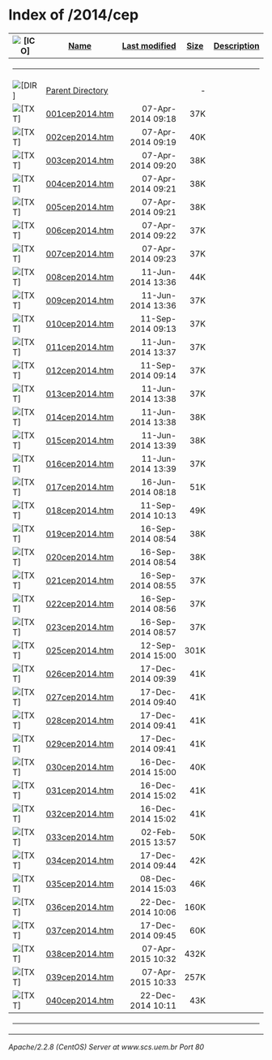  <body>
<h1>Index of /2014/cep</h1>
<table><tr><th><img src="/icons/blank.gif" alt="[ICO]"></th><th><a href="?C=N;O=D">Name</a></th><th><a href="?C=M;O=A">Last modified</a></th><th><a href="?C=S;O=A">Size</a></th><th><a href="?C=D;O=A">Description</a></th></tr><tr><th colspan="5"><hr></th></tr>
<tr><td valign="top"><img src="/icons/back.gif" alt="[DIR]"></td><td><a href="/2014/">Parent Directory</a></td><td>&nbsp;</td><td align="right">  - </td></tr>
<tr><td valign="top"><img src="/icons/text.gif" alt="[TXT]"></td><td><a href="001cep2014.htm">001cep2014.htm</a></td><td align="right">07-Apr-2014 09:18  </td><td align="right"> 37K</td></tr>
<tr><td valign="top"><img src="/icons/text.gif" alt="[TXT]"></td><td><a href="002cep2014.htm">002cep2014.htm</a></td><td align="right">07-Apr-2014 09:19  </td><td align="right"> 40K</td></tr>
<tr><td valign="top"><img src="/icons/text.gif" alt="[TXT]"></td><td><a href="003cep2014.htm">003cep2014.htm</a></td><td align="right">07-Apr-2014 09:20  </td><td align="right"> 38K</td></tr>
<tr><td valign="top"><img src="/icons/text.gif" alt="[TXT]"></td><td><a href="004cep2014.htm">004cep2014.htm</a></td><td align="right">07-Apr-2014 09:21  </td><td align="right"> 38K</td></tr>
<tr><td valign="top"><img src="/icons/text.gif" alt="[TXT]"></td><td><a href="005cep2014.htm">005cep2014.htm</a></td><td align="right">07-Apr-2014 09:21  </td><td align="right"> 38K</td></tr>
<tr><td valign="top"><img src="/icons/text.gif" alt="[TXT]"></td><td><a href="006cep2014.htm">006cep2014.htm</a></td><td align="right">07-Apr-2014 09:22  </td><td align="right"> 37K</td></tr>
<tr><td valign="top"><img src="/icons/text.gif" alt="[TXT]"></td><td><a href="007cep2014.htm">007cep2014.htm</a></td><td align="right">07-Apr-2014 09:23  </td><td align="right"> 37K</td></tr>
<tr><td valign="top"><img src="/icons/text.gif" alt="[TXT]"></td><td><a href="008cep2014.htm">008cep2014.htm</a></td><td align="right">11-Jun-2014 13:36  </td><td align="right"> 44K</td></tr>
<tr><td valign="top"><img src="/icons/text.gif" alt="[TXT]"></td><td><a href="009cep2014.htm">009cep2014.htm</a></td><td align="right">11-Jun-2014 13:36  </td><td align="right"> 37K</td></tr>
<tr><td valign="top"><img src="/icons/text.gif" alt="[TXT]"></td><td><a href="010cep2014.htm">010cep2014.htm</a></td><td align="right">11-Sep-2014 09:13  </td><td align="right"> 37K</td></tr>
<tr><td valign="top"><img src="/icons/text.gif" alt="[TXT]"></td><td><a href="011cep2014.htm">011cep2014.htm</a></td><td align="right">11-Jun-2014 13:37  </td><td align="right"> 37K</td></tr>
<tr><td valign="top"><img src="/icons/text.gif" alt="[TXT]"></td><td><a href="012cep2014.htm">012cep2014.htm</a></td><td align="right">11-Sep-2014 09:14  </td><td align="right"> 37K</td></tr>
<tr><td valign="top"><img src="/icons/text.gif" alt="[TXT]"></td><td><a href="013cep2014.htm">013cep2014.htm</a></td><td align="right">11-Jun-2014 13:38  </td><td align="right"> 37K</td></tr>
<tr><td valign="top"><img src="/icons/text.gif" alt="[TXT]"></td><td><a href="014cep2014.htm">014cep2014.htm</a></td><td align="right">11-Jun-2014 13:38  </td><td align="right"> 38K</td></tr>
<tr><td valign="top"><img src="/icons/text.gif" alt="[TXT]"></td><td><a href="015cep2014.htm">015cep2014.htm</a></td><td align="right">11-Jun-2014 13:39  </td><td align="right"> 38K</td></tr>
<tr><td valign="top"><img src="/icons/text.gif" alt="[TXT]"></td><td><a href="016cep2014.htm">016cep2014.htm</a></td><td align="right">11-Jun-2014 13:39  </td><td align="right"> 37K</td></tr>
<tr><td valign="top"><img src="/icons/text.gif" alt="[TXT]"></td><td><a href="017cep2014.htm">017cep2014.htm</a></td><td align="right">16-Jun-2014 08:18  </td><td align="right"> 51K</td></tr>
<tr><td valign="top"><img src="/icons/text.gif" alt="[TXT]"></td><td><a href="018cep2014.htm">018cep2014.htm</a></td><td align="right">11-Sep-2014 10:13  </td><td align="right"> 49K</td></tr>
<tr><td valign="top"><img src="/icons/text.gif" alt="[TXT]"></td><td><a href="019cep2014.htm">019cep2014.htm</a></td><td align="right">16-Sep-2014 08:54  </td><td align="right"> 38K</td></tr>
<tr><td valign="top"><img src="/icons/text.gif" alt="[TXT]"></td><td><a href="020cep2014.htm">020cep2014.htm</a></td><td align="right">16-Sep-2014 08:54  </td><td align="right"> 38K</td></tr>
<tr><td valign="top"><img src="/icons/text.gif" alt="[TXT]"></td><td><a href="021cep2014.htm">021cep2014.htm</a></td><td align="right">16-Sep-2014 08:55  </td><td align="right"> 37K</td></tr>
<tr><td valign="top"><img src="/icons/text.gif" alt="[TXT]"></td><td><a href="022cep2014.htm">022cep2014.htm</a></td><td align="right">16-Sep-2014 08:56  </td><td align="right"> 37K</td></tr>
<tr><td valign="top"><img src="/icons/text.gif" alt="[TXT]"></td><td><a href="023cep2014.htm">023cep2014.htm</a></td><td align="right">16-Sep-2014 08:57  </td><td align="right"> 37K</td></tr>
<tr><td valign="top"><img src="/icons/text.gif" alt="[TXT]"></td><td><a href="025cep2014.htm">025cep2014.htm</a></td><td align="right">12-Sep-2014 15:00  </td><td align="right">301K</td></tr>
<tr><td valign="top"><img src="/icons/text.gif" alt="[TXT]"></td><td><a href="026cep2014.htm">026cep2014.htm</a></td><td align="right">17-Dec-2014 09:39  </td><td align="right"> 41K</td></tr>
<tr><td valign="top"><img src="/icons/text.gif" alt="[TXT]"></td><td><a href="027cep2014.htm">027cep2014.htm</a></td><td align="right">17-Dec-2014 09:40  </td><td align="right"> 41K</td></tr>
<tr><td valign="top"><img src="/icons/text.gif" alt="[TXT]"></td><td><a href="028cep2014.htm">028cep2014.htm</a></td><td align="right">17-Dec-2014 09:41  </td><td align="right"> 41K</td></tr>
<tr><td valign="top"><img src="/icons/text.gif" alt="[TXT]"></td><td><a href="029cep2014.htm">029cep2014.htm</a></td><td align="right">17-Dec-2014 09:41  </td><td align="right"> 41K</td></tr>
<tr><td valign="top"><img src="/icons/text.gif" alt="[TXT]"></td><td><a href="030cep2014.htm">030cep2014.htm</a></td><td align="right">16-Dec-2014 15:00  </td><td align="right"> 40K</td></tr>
<tr><td valign="top"><img src="/icons/text.gif" alt="[TXT]"></td><td><a href="031cep2014.htm">031cep2014.htm</a></td><td align="right">16-Dec-2014 15:02  </td><td align="right"> 41K</td></tr>
<tr><td valign="top"><img src="/icons/text.gif" alt="[TXT]"></td><td><a href="032cep2014.htm">032cep2014.htm</a></td><td align="right">16-Dec-2014 15:02  </td><td align="right"> 41K</td></tr>
<tr><td valign="top"><img src="/icons/text.gif" alt="[TXT]"></td><td><a href="033cep2014.htm">033cep2014.htm</a></td><td align="right">02-Feb-2015 13:57  </td><td align="right"> 50K</td></tr>
<tr><td valign="top"><img src="/icons/text.gif" alt="[TXT]"></td><td><a href="034cep2014.htm">034cep2014.htm</a></td><td align="right">17-Dec-2014 09:44  </td><td align="right"> 42K</td></tr>
<tr><td valign="top"><img src="/icons/text.gif" alt="[TXT]"></td><td><a href="035cep2014.htm">035cep2014.htm</a></td><td align="right">08-Dec-2014 15:03  </td><td align="right"> 46K</td></tr>
<tr><td valign="top"><img src="/icons/text.gif" alt="[TXT]"></td><td><a href="036cep2014.htm">036cep2014.htm</a></td><td align="right">22-Dec-2014 10:06  </td><td align="right">160K</td></tr>
<tr><td valign="top"><img src="/icons/text.gif" alt="[TXT]"></td><td><a href="037cep2014.htm">037cep2014.htm</a></td><td align="right">17-Dec-2014 09:45  </td><td align="right"> 60K</td></tr>
<tr><td valign="top"><img src="/icons/text.gif" alt="[TXT]"></td><td><a href="038cep2014.htm">038cep2014.htm</a></td><td align="right">07-Apr-2015 10:32  </td><td align="right">432K</td></tr>
<tr><td valign="top"><img src="/icons/text.gif" alt="[TXT]"></td><td><a href="039cep2014.htm">039cep2014.htm</a></td><td align="right">07-Apr-2015 10:33  </td><td align="right">257K</td></tr>
<tr><td valign="top"><img src="/icons/text.gif" alt="[TXT]"></td><td><a href="040cep2014.htm">040cep2014.htm</a></td><td align="right">22-Dec-2014 10:11  </td><td align="right"> 43K</td></tr>
<tr><th colspan="5"><hr></th></tr>
</table>
<address>Apache/2.2.8 (CentOS) Server at www.scs.uem.br Port 80</address>
</body></html>
